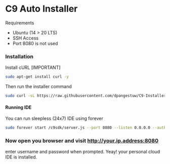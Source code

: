 # C9 Auto Installer

Requirements

  - Ubuntu (14 > 20 LTS)
  - SSH Access
  - Port 8080 is not used


### Installation

Install cURL [IMPORTANT]

```sh
sudo apt-get install curl -y
```

Then run the installer command
```sh
sudo curl -sL https://raw.githubusercontent.com/dpangestuw/C9-Installer/main/installer.sh -o c9installer.sh && sudo bash c9installer.sh
```

#### Running IDE

You can run sleepless (24x7) IDE using forever

```sh
sudo forever start /c9sdk/server.js --port 8080 --listen 0.0.0.0 --auth <username>:<password>
```


### Now open you browser and visit http://your.ip.address:8080
enter username and password when prompted. Yeay! your personal cloud IDE is installed.
